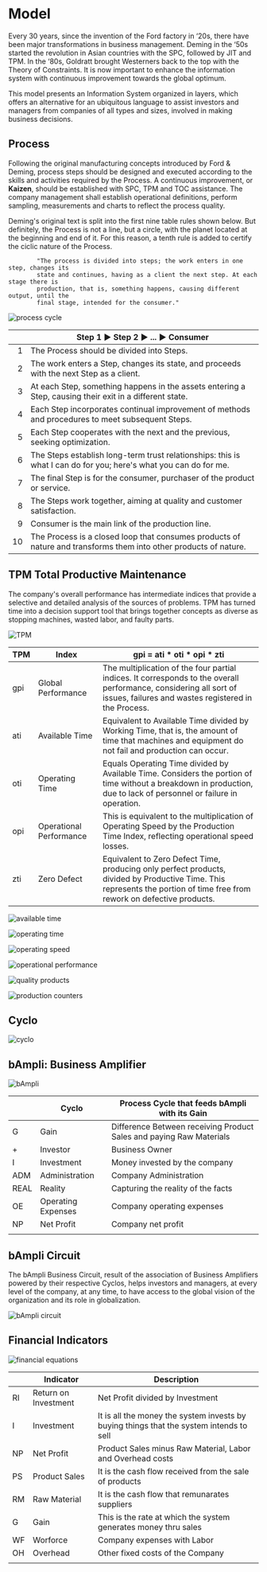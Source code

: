 # Model

Every 30 years, since the invention of the Ford factory in ‘20s, there have been major transformations in business management. Deming in the ‘50s started the revolution in Asian countries with the SPC, followed by JIT and TPM. In the ‘80s, Goldratt brought Westerners back to the top with the Theory of Constraints. It is now important to enhance the information
system with continuous improvement towards the global optimum. 

This model presents an Information System organized in layers, which offers an alternative for an ubiquitous language to assist investors and managers from companies of all types and sizes, involved in making business decisions.

## Process

Following the original manufacturing concepts introduced by Ford & Deming, process steps should be designed and executed according to the skills and activities required by the Process. A continuous improvement, or **Kaizen**, should be established with SPC, TPM and TOC assistance. The company management shall establish operational definitions, perform sampling, measurements and charts to reflect the process quality.

Deming's original text is split into the first nine table rules shown below. But definitely, the Process is not a line, but a circle, with the planet located at the beginning and end of it. For this reason, a tenth rule is added to certify the ciclic nature of the Process.

```
        "The process is divided into steps; the work enters in one step, changes its
        state and continues, having as a client the next step. At each stage there is
        production, that is, something happens, causing different output, until the
        final stage, intended for the consumer."
```
![process cycle](https://user-images.githubusercontent.com/86032/171902647-9e3dbf29-dc17-4d88-be9f-1109ef46426f.png)

|    | Step 1 ► Step 2 ► ... ► Consumer |
|---:|-----------------------------------------------|
| 1  | The Process should be divided into Steps. |
| 2  | The work enters a Step, changes its state, and proceeds with the next Step as a client. |
| 3  | At each Step, something happens in the assets entering a Step, causing their exit in a different state. |
| 4  | Each Step incorporates continual improvement of methods and procedures to meet subsequent Steps. |
| 5  | Each Step cooperates with the next and the previous, seeking optimization.  |
| 6  | The Steps establish long-term trust relationships: this is what I can do for you; here's what you can do for me.  |
| 7  | The final Step is for the consumer, purchaser of the product or service.|
| 8  | The Steps work together, aiming at quality and customer satisfaction.|
| 9  | Consumer is the main link of the production line. |
| 10 | The Process is a closed loop that consumes products of nature and transforms them into other products of nature.|


## TPM Total Productive Maintenance

The company's overall performance has intermediate indices that provide a selective and detailed analysis of the sources of problems. TPM has turned time into a decision support tool that brings together concepts as diverse as stopping machines, wasted labor, and faulty parts.

![TPM](https://user-images.githubusercontent.com/86032/171900614-65f44b36-b1fb-446e-a0c6-eb1e28ca89cd.png)

|  TPM    |    Index         | gpi = ati * oti * opi * zti                       |
|-----|-------------------------------|---------------------------------------------------|
| gpi | Global Performance      | The multiplication of the four partial indices. It corresponds to the overall performance, considering all sort of issues, failures and wastes registered in the Process. |
| ati | Available Time          | Equivalent to Available Time divided by Working Time, that is, the amount of time that machines and equipment do not fail and production can occur. |
| oti | Operating Time          | Equals Operating Time divided by Available Time. Considers the portion of time without a breakdown in production, due to lack of personnel or failure in operation.  |
| opi | Operational Performance | This is equivalent to the multiplication of Operating Speed by the Production Time Index, reflecting operational speed losses.  |
| zti | Zero Defect             | Equivalent to Zero Defect Time, producing only perfect products, divided by Productive Time. This represents the portion of time free from rework on defective products.  |



![available time](https://user-images.githubusercontent.com/86032/171900684-870706e2-d881-44f0-bc12-bae3f847b015.png)

![operating time](https://user-images.githubusercontent.com/86032/171900860-465be02f-0fb0-4189-8d5f-fce0fc0ef21a.png)

![operating speed](https://user-images.githubusercontent.com/86032/171900984-c8b588b9-60cd-4bfa-bab1-6e2490639329.png)

![operational performance](https://user-images.githubusercontent.com/86032/171901074-00076062-cd99-4a7f-9863-f791bec466c4.png)

![quality products](https://user-images.githubusercontent.com/86032/171901148-dbb6edf8-a98a-4999-a459-9c14d2d1ce4d.png)

![production counters](https://user-images.githubusercontent.com/86032/171901209-c9406bd5-7eed-45de-ab1a-806e3d32b092.png)

## Cyclo

![cyclo](https://user-images.githubusercontent.com/86032/171902727-ee3eff2e-f25f-418c-8e2f-78ff99640161.png)

## bAmpli: Business Amplifier

![bAmpli](https://user-images.githubusercontent.com/86032/171903220-8b2912cd-c474-45dd-bae3-7bc128aa36d8.png)

|      | Cyclo              | Process Cycle that feeds bAmpli with its Gain                       |
|------|--------------------|---------------------------------------------------------------------|
| G    | Gain               | Difference Between receiving Product Sales and paying Raw Materials |
| +    | Investor           | Business Owner                                                      |
| I    | Investment         | Money invested by the company                                       |
| ADM  | Administration     | Company Administration                                              |
| REAL | Reality            | Capturing the reality of the facts                                  |
| OE   | Operating Expenses | Company operating expenses                                          |
| NP   | Net Profit         | Company net profit                                                  |
|      |                    |                                                                     |

## bAmpli Circuit

The bAmpli Business Circuit, result of the association of Business Amplifiers powered by their respective Cyclos, helps investors and managers, at every level of the company, at any time, to have access to the global vision of the organization and its role in globalization.

![bAmpli circuit](https://user-images.githubusercontent.com/86032/171904017-c9ba63e8-c650-4a0e-8f3c-38e1bf8694ce.png)

## Financial Indicators

![financial equations](https://user-images.githubusercontent.com/86032/171903425-d14a8a7f-f16a-48e6-abcb-eee9c253c0da.png)

|    | Indicator            | Description                                                                             |
|----|----------------------|-----------------------------------------------------------------------------------------|
| RI | Return on Investment | Net Profit divided by Investment                                                        |
| I  | Investment           | It is all the money the system invests by buying things that the system intends to sell |
| NP | Net Profit           | Product Sales minus Raw Material, Labor and Overhead costs                              |
| PS | Product Sales        | It is the cash flow received from the sale of products                                  |
| RM | Raw Material         | It is the cash flow that remunarates suppliers                                          |
| G  | Gain                 | This is the rate at which the system generates money thru sales                         |
| WF | Worforce             | Company expenses with Labor                                                             |
| OH | Overhead             | Other fixed costs of the Company                                                        |
|    |                      |                                                                                         |

